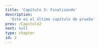 ```yaml
---
title: 'Capítulo 3: Finalizando'
description:
  'Este es el último capítulo de prueba'
prev: /Capitulo2
next: null
type: chapter
id: 2
---
```


<exercise id="1" title="Primer componente">
</exercise>